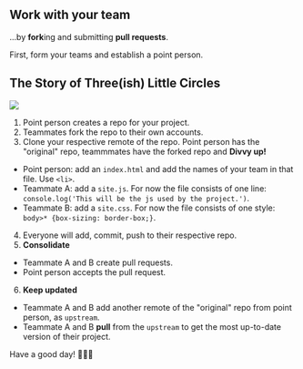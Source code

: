 ## Work with your team

...by **fork**ing and submitting **pull requests**.

First, form your teams and establish a point person.

## The Story of Three(ish) Little Circles

![](http://cl.ly/1D1r2o2k221o/fork-schematic.png)

1. Point person creates a repo for your project.
2. Teammates fork the repo to their own accounts.
3. Clone your respective remote of the repo. Point person has the "original" repo, teammmates have the forked repo and **Divvy up!**
  - Point person: add an `index.html` and add the names of your team in that file. Use `<li>`.
  - Teammate A: add a `site.js`. For now the file consists of one line: `console.log('This will be the js used by the project.')`.
  - Teammate B: add a `site.css`. For now the file consists of one style: `body>* {box-sizing: border-box;}`.
4. Everyone will add, commit, push to their respective repo.
5. **Consolidate**
  - Teammate A and B create pull requests.
  - Point person accepts the pull request.
6. **Keep updated**
  - Teammate A and B add another remote of the "original" repo from point person, as `upstream`.
  - Teammate A and B **pull** from the `upstream` to get the most up-to-date version of their project.

Have a good day! 🚀🍻🔛

